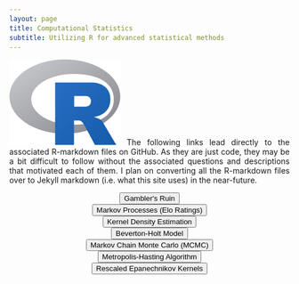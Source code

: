 ```yaml
---
layout: page
title: Computational Statistics
subtitle: Utilizing R for advanced statistical methods
---
```


<p style="text-align:justify;">
<img class="leftimg" src="/img/proj3_stats/R_logo.webp">
The following links lead directly to the associated R-markdown files on GitHub.  As they are just code, they may be a bit difficult to follow without the associated questions and descriptions that motivated each of them.  I plan on converting all the R-markdown files over to Jekyll markdown (i.e. what this site uses) in the near-future.
</p>

<div style="text-align:center; width=768px;">
  <a href="https://github.com/adik0861/adik0861.github.io/blob/master/assets/proj3_stats/AdityaKunapuli_HW6.Rmd">
    <input  type="button"
            class="bigButton"
            value="Gambler's Ruin"
            href="https://github.com/adik0861/adik0861.github.io/blob/master/assets/proj3_stats/AdityaKunapuli_HW6.Rmd"/>
  </a>
</div>

<div style="text-align:center; width=768px;">
  <a href="https://github.com/adik0861/adik0861.github.io/blob/master/assets/proj3_stats/AdityaKunapuli_HW6.Rmd">
    <input  type="button"
            class="bigButton"
            value="Markov Processes (Elo Ratings)"
            href="https://github.com/adik0861/adik0861.github.io/blob/master/assets/proj3_stats/AdityaKunapuli_HW6.Rmd"/>
  </a>
</div>

<div style="text-align:center; width=768px;">
  <a href="https://github.com/adik0861/adik0861.github.io/blob/master/assets/proj3_stats/AdityaKunapuli_HW7.Rmd">
    <input  type="button"
            class="bigButton"
            value="Kernel Density Estimation"
            href="https://github.com/adik0861/adik0861.github.io/blob/master/assets/proj3_stats/AdityaKunapuli_HW7.Rmd"/>
  </a>
</div>

<div style="text-align:center; width=768px;">
  <a href="https://github.com/adik0861/adik0861.github.io/blob/master/assets/proj3_stats/AdityaKunapuli_HW7.Rmd">
    <input  type="button"
            class="bigButton"
            value="Beverton-Holt Model"
            href="https://github.com/adik0861/adik0861.github.io/blob/master/assets/proj3_stats/AdityaKunapuli_HW7.Rmd"/>
  </a>
</div>

<div style="text-align:center; width=768px;">
  <a href="https://github.com/adik0861/adik0861.github.io/blob/master/assets/proj3_stats/AdityaKunapuli_HW8.Rmd">
    <input  type="button"
            class="bigButton"
            value="Markov Chain Monte Carlo (MCMC)"
            href="https://github.com/adik0861/adik0861.github.io/blob/master/assets/proj3_stats/AdityaKunapuli_HW8.Rmd"/>
  </a>
</div>

<div style="text-align:center; width=768px;">
  <a href="https://github.com/adik0861/adik0861.github.io/blob/master/assets/proj3_stats/AdityaKunapuli_HW7.Rmd">
    <input  type="button"
            class="bigButton"
            value="Metropolis-Hasting Algorithm"
            href="https://github.com/adik0861/adik0861.github.io/blob/master/assets/proj3_stats/AdityaKunapuli_HW7.Rmd"/>
  </a>
</div>

<div style="text-align:center; width=768px;">
  <a href="https://github.com/adik0861/adik0861.github.io/blob/master/assets/proj3_stats/AdityaKunapuli_FINAL.Rmd">
    <input  type="button"
            class="bigButton"
            value="Rescaled Epanechnikov Kernels"
            href="https://github.com/adik0861/adik0861.github.io/blob/master/assets/proj3_stats/AdityaKunapuli_FINAL.Rmd"/>
  </a>
</div>




<!--
<div style="text-align:center; width=768px;">
  <a href="https://github.com/adik0861/adik0861.github.io/blob/master/assets/proj3_stats/AdityaKunapuli_HW8.Rmd">
    <input  type="button"
            class="bigButton"
            value="Metropolis-Hasting Algorithm"
            href="https://github.com/adik0861/adik0861.github.io/blob/master/assets/proj3_stats/AdityaKunapuli_HW8.Rmd"/>
  </a>
</div> -->
